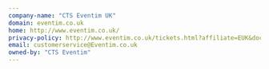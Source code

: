 ```yaml
---
company-name: "CTS Eventim UK"
domain: eventim.co.uk
home: http://www.eventim.co.uk/
privacy-policy: http://www.eventim.co.uk/tickets.html?affiliate=EUK&doc=info/dataProtection
email: customerservice@Eventim.co.uk
owned-by: "CTS Eventim"
---
```




